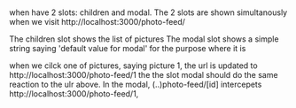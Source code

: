 ###

when have 2 slots: children and modal.
The 2 slots are shown simultanously when we visit http://localhost:3000/photo-feed/

The children slot shows the list of pictures
The modal slot shows a simple string saying 'default value for modal' for the purpose where it is

when we cilck one of pictures, saying picture 1, the url is updated to http://localhost:3000/photo-feed/1
the the slot modal should do the same reaction to the ulr above.
In the modal, (..)photo-feed/[id] intercepets http://localhost:3000/photo-feed/1,
